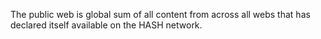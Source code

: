 The public web is global sum of all content from across all webs that has declared itself available on the HASH network.
